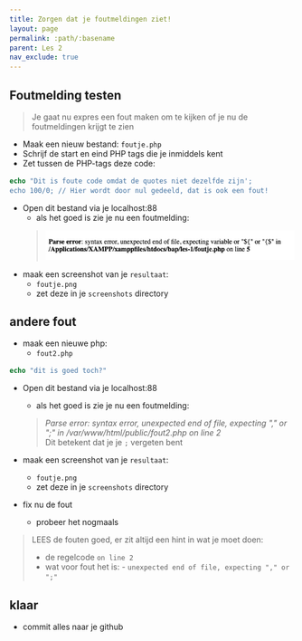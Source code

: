 ```yaml
---
title: Zorgen dat je foutmeldingen ziet!
layout: page
permalink: :path/:basename
parent: Les 2
nav_exclude: true
---
```



## Foutmelding testen

> Je gaat nu expres een fout maken om te kijken of je nu de foutmeldingen krijgt te zien

- Maak een nieuw bestand: `foutje.php`
- Schrijf de start en eind PHP tags die je inmiddels kent
- Zet tussen de PHP-tags deze code:

```php
echo "Dit is foute code omdat de quotes niet dezelfde zijn';
echo 100/0; // Hier wordt door nul gedeeld, dat is ook een fout!
```

- Open dit bestand via je localhost:88
    - als het goed is zie je nu een foutmelding:
    > ![Error](img/foutje.jpg)
- maak een screenshot van je `resultaat`:
    - `foutje.png`
    - zet deze in je `screenshots` directory

## andere fout

- maak een nieuwe php:
    - `fout2.php`

```php
echo "dit is goed toch?"
```

- Open dit bestand via je localhost:88
    - als het goed is zie je nu een foutmelding:
    > *Parse error: syntax error, unexpected end of file, expecting "," or ";" in /var/www/html/public/fout2.php on line 2*  
    > Dit betekent dat je je `;` vergeten bent

- maak een screenshot van je `resultaat`:
    - `foutje.png`
    - zet deze in je `screenshots` directory
    
- fix nu de fout
    - probeer het nogmaals


> LEES de fouten goed, er zit altijd een hint in wat je moet doen:
> - de regelcode `on line 2`
> - wat voor fout het is:
>       - `unexpected end of file, expecting "," or ";"`


## klaar
- commit alles naar je github

